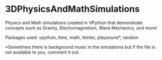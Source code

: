 # 3DPhysicsAndMathSimulations

Physics and Math simulations created in VPython that demonstrate concepts such as Gravity, Electromagnetism, Wave Mechanics, and more!

Packages used: vpython, time, math, tkinter, playsound*, random

*Sometimes there is background music in the simulations but if the file is not available to you, comment it out.
